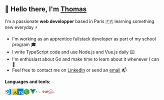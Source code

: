 ## 👋 Hello there, I'm [Thomas](https://thomasmoreira.netlify.app/)

I'm a passionate **web developper** based in Paris 🇫🇷 learning something new everyday ⚡️

- I'm working as an apprentice fullstack developer as part of my school program 🎓
- I write TypeScript code and use Node.js and Vue.js daily ⌨️
- I'm enthusiast about Go and make time to learn about it whenever I can 🎯
- Feel free to contact me on [LinkedIn](https://www.linkedin.com/in/thomas-moreira) or send an [email](mailto:moreirathomas97@gmail.com) 📬

**Languages and tools:**

<img height="20" align="left" alt="vscode"
  src="https://raw.githubusercontent.com/github/explore/80688e429a7d4ef2fca1e82350fe8e3517d3494d/topics/visual-studio-code/visual-studio-code.png" />

<img height="20" align="left" alt="javascript"
  src="https://raw.githubusercontent.com/github/explore/80688e429a7d4ef2fca1e82350fe8e3517d3494d/topics/javascript/javascript.png" />

<img height="20" align="left" alt="typscript"
  src="https://raw.githubusercontent.com/github/explore/80688e429a7d4ef2fca1e82350fe8e3517d3494d/topics/typescript/typescript.png" />

<img height="20" align="left" alt="nodejs"
  src="https://raw.githubusercontent.com/github/explore/80688e429a7d4ef2fca1e82350fe8e3517d3494d/topics/nodejs/nodejs.png" />

<img height="20" align="left" alt="vue"
  src="https://raw.githubusercontent.com/github/explore/80688e429a7d4ef2fca1e82350fe8e3517d3494d/topics/vue/vue.png" />

<img height="20" align="left" alt="mogodb"
  src="https://raw.githubusercontent.com/github/explore/80688e429a7d4ef2fca1e82350fe8e3517d3494d/topics/mongodb/mongodb.png" />

<img height="20" align="left" alt="git"
  src="https://raw.githubusercontent.com/github/explore/80688e429a7d4ef2fca1e82350fe8e3517d3494d/topics/git/git.png" />

<img height="20" align="left" alt="sass"
  src="https://raw.githubusercontent.com/github/explore/80688e429a7d4ef2fca1e82350fe8e3517d3494d/topics/sass/sass.png" />

<br />

<!--
<a href="https://github.com/anuraghazra/github-readme-stats">
  <img align="left" alt="moreirathomas's github stats"
    src="https://github-readme-stats.vercel.app/api?username=moreirathomas&include_all_commits=true&count_private=true&show_icons=true&theme=monokai" />
</a>
-->
<!--
<a href="https://github.com/anuraghazra/github-readme-stats">
  <img align="left" src="https://github-readme-stats.vercel.app/api/top-langs/?username=moreirathomas&layout=compact&theme=monokai" />
</a>
-->
